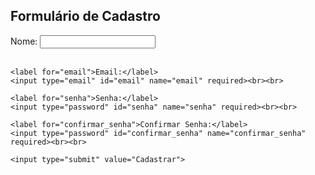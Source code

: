 <!DOCTYPE html>
<html lang="pt-br">
<head>
    <meta charset="UTF-8">
    <meta name="viewport" content="width=device-width, initial-scale=1.0">
    <title>Formulário de Cadastro </title>
</head>
<body>

<h2>Formulário de Cadastro</h2>

<form action="/submit" method="post">
    <label for="nome">Nome:</label>
    <input type="text" id="nome" name="nome" required><br><br>

    <label for="email">Email:</label>
    <input type="email" id="email" name="email" required><br><br>

    <label for="senha">Senha:</label>
    <input type="password" id="senha" name="senha" required><br><br>

    <label for="confirmar_senha">Confirmar Senha:</label>
    <input type="password" id="confirmar_senha" name="confirmar_senha" required><br><br>

    <input type="submit" value="Cadastrar">
</form>

</body>
</html>

